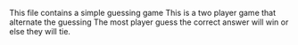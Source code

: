 This file contains a simple guessing game
This is a two player game that alternate the guessing
The most player guess the correct answer will win or else they will tie.
